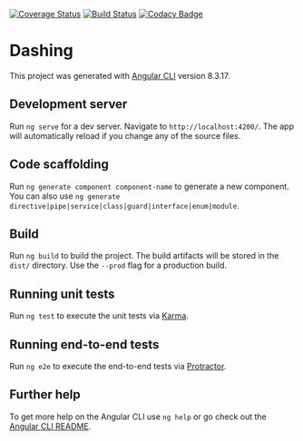 [![Coverage Status](https://coveralls.io/repos/github/abderahmane/dashing/badge.svg?branch=master)](https://coveralls.io/github/abderahmane/dashing?branch=master)
[![Build Status](https://travis-ci.org/abderahmane/dashing.svg?branch=master)](https://travis-ci.org/abderahmane/dashing)
[![Codacy Badge](https://api.codacy.com/project/badge/Grade/cf96c702adbd4e5c8a466e933d9861bc)](https://www.codacy.com/manual/abderahmane/dashing?utm_source=github.com&amp;utm_medium=referral&amp;utm_content=abderahmane/dashing&amp;utm_campaign=Badge_Grade)

# Dashing

This project was generated with [Angular CLI](https://github.com/angular/angular-cli) version 8.3.17.

## Development server

Run `ng serve` for a dev server. Navigate to `http://localhost:4200/`. The app will automatically reload if you change any of the source files.

## Code scaffolding

Run `ng generate component component-name` to generate a new component. You can also use `ng generate directive|pipe|service|class|guard|interface|enum|module`.

## Build

Run `ng build` to build the project. The build artifacts will be stored in the `dist/` directory. Use the `--prod` flag for a production build.

## Running unit tests

Run `ng test` to execute the unit tests via [Karma](https://karma-runner.github.io).

## Running end-to-end tests

Run `ng e2e` to execute the end-to-end tests via [Protractor](http://www.protractortest.org/).

## Further help

To get more help on the Angular CLI use `ng help` or go check out the [Angular CLI README](https://github.com/angular/angular-cli/blob/master/README.md).
